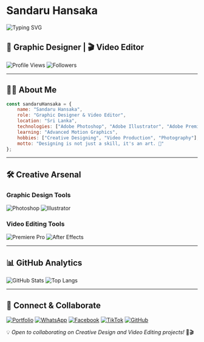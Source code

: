 # Sandaru Hansaka
  ![Typing SVG](https://readme-typing-svg.herokuapp.com?font=Fira+Code&duration=3000&pause=1000&color=3ABFEF&center=true&vCenter=true&width=435&lines=Graphic+desiner;Video+Editer;)
## 🎨 Graphic Designer | 🎬 Video Editor

![Profile Views](https://komarev.com/ghpvc/?username=Hansaka2005-dash&label=Profile%20Views&color=blue&style=flat-square)
![Followers](https://img.shields.io/github/followers/Hansaka2005-dash?style=social)

---

## 👨‍💻 About Me

```javascript
const sandaruHansaka = {
    name: "Sandaru Hansaka",
    role: "Graphic Designer & Video Editor",
    location: "Sri Lanka",
    technologies: ["Adobe Photoshop", "Adobe Illustrator", "Adobe Premiere Pro", "After Effects"],
    learning: "Advanced Motion Graphics",
    hobbies: ["Creative Designing", "Video Production", "Photography"],
    motto: "Designing is not just a skill, it's an art. 🎨"
};
```

---

## 🛠 Creative Arsenal

### Graphic Design Tools
![Photoshop](https://img.shields.io/badge/Photoshop-31A8FF?style=for-the-badge&logo=adobe-photoshop&logoColor=white)
![Illustrator](https://img.shields.io/badge/Illustrator-FF9A00?style=for-the-badge&logo=adobe-illustrator&logoColor=white)

### Video Editing Tools
![Premiere Pro](https://img.shields.io/badge/Premiere%20Pro-9999FF?style=for-the-badge&logo=adobe-premiere-pro&logoColor=white)
![After Effects](https://img.shields.io/badge/After%20Effects-9999FF?style=for-the-badge&logo=adobe-after-effects&logoColor=white)

---

## 📊 GitHub Analytics

![GitHub Stats](https://github-readme-stats.vercel.app/api?username=Hansaka2005-dash&show_icons=true&theme=dark)
![Top Langs](https://github-readme-stats.vercel.app/api/top-langs/?username=Hansaka2005-dash&layout=compact&theme=dark)

---

## 🔗 Connect & Collaborate

[![Portfolio](https://img.shields.io/badge/Portfolio-%23000000.svg?&style=for-the-badge&logo=vercel&logoColor=white)](https://yourportfolio.com)
[![WhatsApp](https://img.shields.io/badge/WhatsApp-25D366?style=for-the-badge&logo=whatsapp&logoColor=white)](https://wa.me/yourwhatsapplink)
[![Facebook](https://img.shields.io/badge/Facebook-1877F2?style=for-the-badge&logo=facebook&logoColor=white)](https://facebook.com/yourfacebookprofile)
[![TikTok](https://img.shields.io/badge/TikTok-000000?style=for-the-badge&logo=tiktok&logoColor=white)](https://tiktok.com/@yourtiktokusername)
[![GitHub](https://img.shields.io/badge/GitHub-%2312100E.svg?&style=for-the-badge&logo=github&logoColor=white)](https://github.com/Hansaka2005-dash)

💡 *Open to collaborating on Creative Design and Video Editing projects!* 🎨🎬

